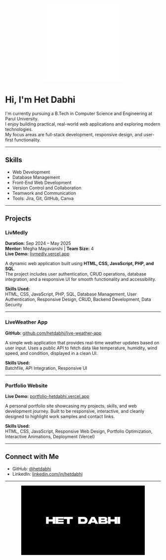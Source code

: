 <!-- Let's Code GIF -->
<p align="center">
  <img src="https://github.com/hetdabhi/hetdabhi/blob/main/Let's%20Code.gif" width="250" height="250" alt="Let's Code">
</p>

# Hi, I'm Het Dabhi

I'm currently pursuing a B.Tech in Computer Science and Engineering at Parul University.  
I enjoy building practical, real-world web applications and exploring modern technologies.  
My focus areas are full-stack development, responsive design, and user-first functionality.

---

## Skills

- Web Development  
- Database Management  
- Front-End Web Development  
- Version Control and Collaboration  
- Teamwork and Communication  
- Tools: Jira, Git, GitHub, Canva

---

## Projects

### LivMedly  
**Duration:** Sep 2024 – May 2025  
**Mentor:** Megha Mayavanshi | **Team Size:** 4  
**Live Demo:** [livmedly.vercel.app](https://livmedly.vercel.app/)

A dynamic web application built using **HTML, CSS, JavaScript, PHP, and SQL**.  
The project includes user authentication, CRUD operations, database integration, and a responsive UI for smooth functionality and accessibility.

**Skills Used:**  
HTML, CSS, JavaScript, PHP, SQL, Database Management, User Authentication, Responsive Design, CRUD, Backend Development, Data Security

---

### LiveWeather App  
**GitHub:** [github.com/hetdabhi/live-weather-app](https://github.com/hetdabhi/live-weather-app)

A simple web application that provides real-time weather updates based on user input. Uses a public API to fetch data like temperature, humidity, wind speed, and condition, displayed in a clean UI.

**Skills Used:**  
Batchfile, API Integration, Responsive UI

---

### Portfolio Website  
**Live Demo:** [portfolio-hetdabhi.vercel.app](https://portfolio-hetdabhi.vercel.app/)

A personal portfolio site showcasing my projects, skills, and web development journey. Built to be responsive, interactive, and cleanly designed to highlight work samples and contact links.

**Skills Used:**  
HTML, CSS, JavaScript, Responsive Web Design, Portfolio Optimization, Interactive Animations, Deployment (Vercel)

---

## Connect with Me

- GitHub: [@hetdabhi](https://github.com/hetdabhi)  
- LinkedIn: [linkedin.com/in/hetdabhi](https://linkedin.com/in/hetdabhi)  

---

<!-- Banner Image at Bottom -->
<p align="center">
  <img src="https://raw.githubusercontent.com/hetdabhi/hetdabhi/main/hetdabhi-banner.jpg" width="400" alt="Het Dabhi Banner">
</p>
